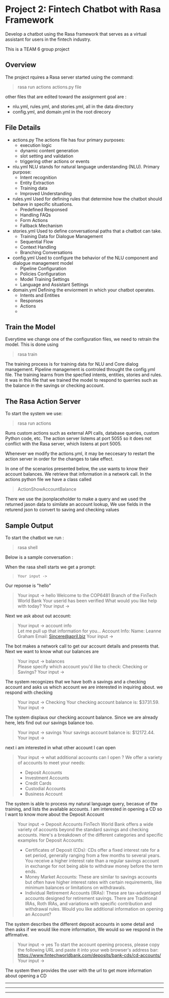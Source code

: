# Project 2: Fintech Chatbot with Rasa Framework

Develop a chatbot using the Rasa framework that serves as a virtual assistant for users in the fintech industry.

This is a TEAM 6 group project

## Overview

The project rquires a Rasa server started using the command:

> rasa run actions actions.py file

other files that are edited toward the assignment goal are :

* nlu.yml, rules.yml, and stories.yml, all in the data directory
* config.yml, and domain.yml in the root direcory

## File Details

* actions.py
  The actions file has four primary purposes:
  * execution logic
  * dynamic content generation
  * slot setting and validation
  * triggering other actions or events
* nlu.yml
  NLU stands for natural language understanding (NLU). Primary purpose:
  * Intent recognition
  * Entity Extraction
  * Training data
  * Improved Understanding
* rules.yml
  Used for defining rules that determine how the chatbot should behave in specific situations.
  * Predefined Responsed
  * Handling FAQs
  * Form Actions
  * Fallback Mechanism
* stories.yml
  Used to define conversational paths that a chatbot can take.
  * Training Data for Dialogue Management
  * Sequential Flow
  * Context Handling
  * Branching Conversations
* config.yml
  Used to configure the behavior of the NLU component and dialogue management model
  * Pipeline Configuration
  * Policies Configuration
  * Model Training Settings
  * Language and Assistant Settings
* domain.yml
  Defining the enviorment in which your chatbot operates.
  * Intents and Entities
  * Responses
  * Actions
  *

## Train the Model

Everytime we change one of the configuration files, we need to retrain the model.
This is done using

> rasa train

The training process is for training data for NLU and Core dialog management.
Pipeline management is controled throught the config.yml file.
The training learns from the specfied intents, entities, stories and rules.
It was in this file that we trained the model to respond to querries such as the balance in the savings or checking account. 



## The Rasa Action Server

To start the system we use:

> rasa run actions

Runs custom actions such as external API calls, database queries, custom Python code, etc.
The action server listems at port 5055 so it does not conflict with the Rasa server, which listens at port 5005.

Whenever we modify the actions.yml, it may be neccesary to restart the action server in order for the changes to take effect. 

In one of the scenarios presented below, the use wants to know their account balances.
We retrieve that information in a network call.
In the actions python file we have a class called

> ActionShowAccountBalance

There we use the jsonplaceholder to make a query and we used the returned jason data to similate
an account lookup, We use fields in the returend json to convert to saving and checking values


## Sample Output

To start the chatbot we run :

> rasa shell

Below is a sample conversation :

When the rasa shell starts we get a prompt:

> `Your input ->   `

Our reponse is "hello"

> Your input ->  hello
> Welcome to the COP6481 Branch of the FinTech World Bank
> Your userid has been verified
> What would you like help with today?
> Your input ->

Next we ask about out account:

> Your input ->  account info                                                                                                                
> Let me pull up that information for you...
> Account Info:
> Name: Leanne Graham
> Email: Sincere@april.biz
> Your input ->

The bot makes a network call to get our account details
and presents that. Next we want to know what our balances are

> Your input ->  balances                                                                                                                    
> Please specify which account you'd like to check: Checking or Savings?
> Your input ->

The system recognizes that we have both a savings and a checking account and asks us
which account we are interested in inquiring about. we respond with checking

> Your input ->  Checking
> Your checking account balance is: $3731.59.
> Your input ->

The system displaus our checking account balance. Since we are already here,
lets find out our savings balance too.

> Your input ->  savings
> Your savings account balance is: $12172.44.
> Your input ->

next i am interested in what other account I can open

> Your input ->  what additional accounts can I open ?
> We offer a variety of accounts to meet your needs:
> - Deposit Accounts
> - Investment Accounts
> - Credit Cards
> - Custodial Accounts
> - Business Account

The system is able to process my natural language query, becasue
of the training, and lists the available accounts.
I am interested in opening a CD so I want to know more
about the Deposit Account

> Your input ->  Deposit Accounts
> FinTech World Bank offers a wide variety of accounts beyond the standard savings and checking accounts.
> Here's a breakdown of the different categories and specific examples for  Deposit Accounts:
> - Certificates of Deposit (CDs): CDs offer a fixed interest rate for a set period, generally ranging from a few months to several years.
>   You receive a higher interest rate than a regular savings account in exchange for not being able to withdraw money before the term ends.
> - Money Market Accounts: These are similar to savings accounts but often have higher interest rates with certain requirements,
>   like minimum balances or limitations on withdrawals.
> - Individual Retirement Accounts (IRAs): These are tax-advantaged accounts designed for retirement savings.
>   There are Traditional IRAs, Roth IRAs, and variations with specific contribution and withdrawal rules.
> Would you like additional information on opening an Account?

The system describes the different deposit accounts in some detail and then asks if we would
like more information, We would so we respond in the affirmative.

> Your input ->  yes
> To start the account opening process, please copy the following URL and paste it into your web browser's address bar:
> https://www.fintechworldbank.com/deposits/bank-cds/cd-accounts/
> Your input ->

The system then provides the user with the url to get more information about opening a CD


-----
-----
-----

